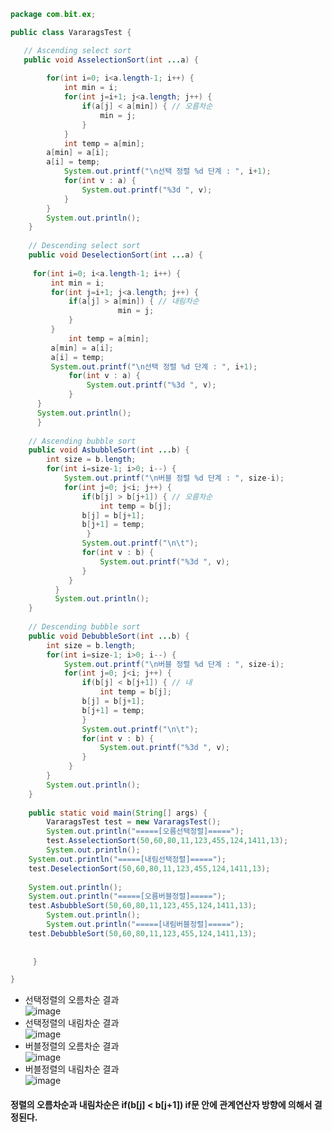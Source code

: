 ```java  
package com.bit.ex;

public class VararagsTest {

   // Ascending select sort
   public void AsselectionSort(int ...a) {
        
        for(int i=0; i<a.length-1; i++) {
            int min = i;
            for(int j=i+1; j<a.length; j++) { 
                if(a[j] < a[min]) { // 오름차순 
                    min = j;
                }
            }
            int temp = a[min];
	    a[min] = a[i];
	    a[i] = temp;
            System.out.printf("\n선택 정렬 %d 단계 : ", i+1);
            for(int v : a) {
                System.out.printf("%3d ", v);
            }         
        }
        System.out.println();
    }
	
    // Descending select sort
    public void DeselectionSort(int ...a) {
	        
	 for(int i=0; i<a.length-1; i++) {
	     int min = i;
	     for(int j=i+1; j<a.length; j++) { 
	         if(a[j] > a[min]) { // 내림차순 
	                    min = j;
	         }
	     }
             int temp = a[min];
	     a[min] = a[i];
	     a[i] = temp;
	     System.out.printf("\n선택 정렬 %d 단계 : ", i+1);
             for(int v : a) {
                 System.out.printf("%3d ", v);
             }         
	  }
	  System.out.println();
      }
	
    // Ascending bubble sort
    public void AsbubbleSort(int ...b) {
        int size = b.length;
        for(int i=size-1; i>0; i--) {
            System.out.printf("\n버블 정렬 %d 단계 : ", size-i);
            for(int j=0; j<i; j++) {
                if(b[j] > b[j+1]) { // 오름차순
                    int temp = b[j];
        	    b[j] = b[j+1];
        	    b[j+1] = temp;
                 }
                System.out.printf("\n\t");
                for(int v : b) {
                    System.out.printf("%3d ", v);
                }
             }            
          }
          System.out.println();
    }
    
    // Descending bubble sort
    public void DebubbleSort(int ...b) {
        int size = b.length;
        for(int i=size-1; i>0; i--) {
            System.out.printf("\n버블 정렬 %d 단계 : ", size-i);
            for(int j=0; j<i; j++) {
                if(b[j] < b[j+1]) { // 내
                    int temp = b[j];
        	    b[j] = b[j+1];
        	    b[j+1] = temp;
                }
                System.out.printf("\n\t");
                for(int v : b) {
                    System.out.printf("%3d ", v);
                }
             }            
        }
        System.out.println();
    }
	
    public static void main(String[] args) {
        VararagsTest test = new VararagsTest();
        System.out.println("=====[오름선택정렬]=====");
        test.AsselectionSort(50,60,80,11,123,455,124,1411,13);
        System.out.println();
	System.out.println("=====[내림선택정렬]=====");
	test.DeselectionSort(50,60,80,11,123,455,124,1411,13);
		
	System.out.println();
	System.out.println("=====[오름버블정렬]=====");
	test.AsbubbleSort(50,60,80,11,123,455,124,1411,13);
        System.out.println();
        System.out.println("=====[내림버블정렬]=====");
	test.DebubbleSort(50,60,80,11,123,455,124,1411,13);    
		
		
     }

}
```  
  - 선택정렬의 오름차순 결과    
  ![image](https://user-images.githubusercontent.com/67041069/87312294-54957c00-c55b-11ea-91e0-fd2aae48c76a.png)  
  - 선택정렬의 내림차순 결과  
  ![image](https://user-images.githubusercontent.com/67041069/87312408-7abb1c00-c55b-11ea-85e4-b8878608185c.png)  
  - 버블정렬의 오름차순 결과  
  ![image](https://user-images.githubusercontent.com/67041069/87312524-a2aa7f80-c55b-11ea-9787-121b8dd955fa.png)  
  - 버블정렬의 내림차순 결과  
  ![image](https://user-images.githubusercontent.com/67041069/87312565-b1913200-c55b-11ea-9f44-265ea002d333.png)  
  #### 정렬의 오름차순과 내림차순은 if(b[j] < b[j+1]) if문 안에 관계연산자 방향에 의해서 결정된다.  
  
